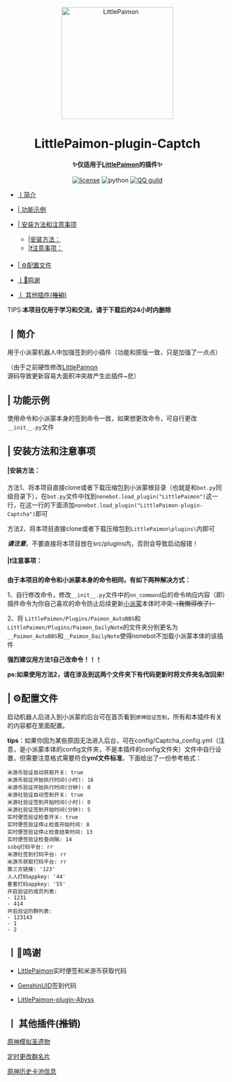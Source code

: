 <p align="center" >
  <a href="https://github.com/CMHopeSunshine/LittlePaimon/tree/nonebot2"><img src="https://s1.ax1x.com/2023/02/05/pS62DJK.png" width="256" height="256" alt="LittlePaimon"></a>
</p>
<h1 align="center">LittlePaimon-plugin-Captch</h1>
<h4 align="center">✨仅适用于<a href="https://github.com/CMHopeSunshine/LittlePaimon" target="_blank">LittlePaimon</a>的插件✨</h4>
<p align="center">
    <a href="https://cdn.jsdelivr.net/gh/CMHopeSunshine/LittlePaimon@master/LICENSE"><img src="https://img.shields.io/github/license/CMHopeSunshine/LittlePaimon" alt="license"></a>
    <img src="https://img.shields.io/badge/Python-3.8+-yellow" alt="python">
    <a href="https://qun.qq.com/qqweb/qunpro/share?_wv=3&_wwv=128&inviteCode=MmWrI&from=246610&biz=ka"><img src="https://img.shields.io/badge/QQ频道交流-尘世闲游-blue?style=flat-square" alt="QQ guild"></a>
</p>

<!-- TOC -->
  * [丨简介](#丨简介)

  * [| 功能示例](#-功能示例)

  * [| 安装方法和注意事项](#-安装方法和注意事项)
      * [|安装方法：](#安装方法)
      * [|❗注意事项：](#注意事项)
      
  * [| ⚙️配置文件](#-配置文件)

  * [丨💸鸣谢](#丨鸣谢)

  * [丨 其他插件(~~推销~~)](#丨-其他插件--推销-)
  <!-- TOC -->

  TIPS:**本项目仅用于学习和交流，请于下载后的24小时内删除**
## 丨简介

用于小派蒙机器人中加强签到的小插件（功能和原版一致，只是加强了一点点）

（由于之前硬性修改[LittlePaimon](https://github.com/CMHopeSunshine/LittlePaimon)源码导致更新容易大面积冲突故产生此插件~悲）

## | 功能示例
使用命令和小派蒙本身的签到命令一致，如果想更改命令，可自行更改`__init__.py`文件

## | 安装方法和注意事项
#### |安装方法：
方法1、将本项目直接clone或者下载压缩包到小派蒙根目录（也就是和`bot.py`同级目录下），在`bot.py`文件中找到`nonebot.load_plugin("LittlePaimon")`这一行，在这一行的下面添加`nonebot.load_plugin("LittlePaimon-plugin-Captcha")`即可

方法2、将本项目直接clone或者下载压缩包到`LittlePaimon\plugins\`内即可

***请注意***，不要直接将本项目放在src/plugins内，否则会导致启动报错！

#### |❗注意事项：
**由于本项目的命令和小派蒙本身的命令相同，有如下两种解决方式：**

1、自行修改命令，修改`__init__.py`文件中的`on_command`后的命令响应内容（即）插件命令为你自己喜欢的命令防止后续更新[小派蒙](https://github.com/CMHopeSunshine/LittlePaimon)本体时冲突~~（我懒得改了）~~

2、将
`LittlePaimon/Plugins/Paimon_AutoBBS`和`LittlePaimon/Plugins/Paimon_DailyNote`的文件夹分别更名为`__Paimon_AutoBBS`和`__Paimon_DailyNote`使得nonebot不加载小派蒙本体的该插件

**强烈建议用方法1自己改命令！！！**

**ps:如果使用方法2，请在涉及到这两个文件夹下有代码更新时将文件夹名改回来!**

## | ⚙️配置文件

启动机器人后进入到小派蒙的后台可在首页看到`原神验证签到`，所有和本插件有关的内容都在里面配置。

**tips**：如果你因为某些原因无法进入后台，可在config/Captcha_config.yml（注意，是小派蒙本体的config文件夹，不是本插件的config文件夹）文件中自行设置，但需要注意格式需要符合**yml文件标准**，下面给出了一份参考格式：

```
米游币验证自动获取开关: true
米游币验证开始执行时间(小时): 16
米游币验证开始执行时间(分钟): 0
米游社验证自动签到开关: true
米游社验证签到开始时间(小时): 0
米游社验证签到开始时间(分钟): 5
实时便签验证检查开关: true
实时便签验证停止检查开始时间: 8
实时便签验证停止检查结束时间: 13
实时便签验证检查间隔: 14
ssbq打码平台: rr
米游社签到打码平台: rr
米游币获取打码平台: rr
第三方链接: '123'
人人打码appkey: '44'
套套打码appkey: '55'
开启验证的成员列表:
- 1231
- 414
开启验证的群列表:
- 123143
- 1
- 2
```



## 丨💸鸣谢

* [LittlePaimon](https://github.com/CMHopeSunshine/LittlePaimon)实时便签和米游币获取代码

* [GenshinUID](https://github.com/KimigaiiWuyi/GenshinUID/tree/nonebot2-beta1)签到代码

* [LittlePaimon-plugin-Abyss](https://github.com/CM-Edelweiss/LittlePaimon-plugin-Abyss)



## 丨 其他插件(~~推销~~)

[原神模拟圣遗物](https://github.com/forchannot/nonebot_plugin_artifact)

[定时更改群名片](https://github.com/forchannot/nonebot_plugin_rename)

[原神历史卡池信息](https://github.com/forchannot/nonebot-plugin-gshisbanner)


